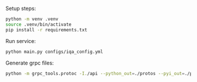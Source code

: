 Setup steps:
~~~bash
python -m venv .venv
source .venv/bin/activate
pip install -r requirements.txt
~~~

Run service:
~~~bash
python main.py configs/iqa_config.yml
~~~

Generate grpc files:
~~~bash
python -m grpc_tools.protoc -I./api --python_out=./protos --pyi_out=./protos --grpc_python_out=./protos ./api/iqa.proto
~~~
